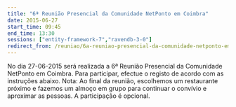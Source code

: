 ```yaml
---
title: "6ª Reunião Presencial da Comunidade NetPonto em Coimbra"
date: 2015-06-27
start_time: 09:45
end_time: 13:30
sessions: ["entity-framework-7","ravendb-3-0"]
redirect_from: /reuniao/6a-reuniao-presencial-da-comunidade-netponto-em-coimbra/
---
```

No dia 27-06-2015 será realizada a 6ª Reunião Presencial da Comunidade NetPonto em Coimbra. Para participar, efectue o registo de acordo com as instruções abaixo.
Nota: Ao final da reunião, escolhemos um restaurante próximo e fazemos um almoço em grupo para continuar o convívio e aproximar as pessoas. A participação é opcional.